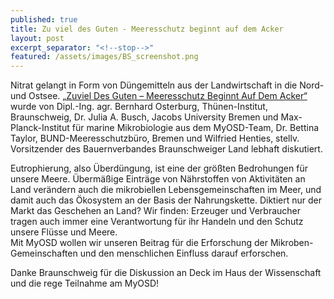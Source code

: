 ```yaml
---
published: true
title: Zu viel des Guten - Meeresschutz beginnt auf dem Acker
layout: post
excerpt_separator: "<!--stop-->"
featured: /assets/images/BS_screenshot.png
---
```

 
Nitrat gelangt in Form von Düngemitteln aus der Landwirtschaft in die Nord- und Ostsee. [„Zuviel Des Guten – Meeresschutz Beginnt Auf Dem Acker“](https://ms-wissenschaft.de/ausstellung/veranstaltungen/zuviel-des-guten/) wurde von Dipl.-Ing. agr. Bernhard Osterburg, Thünen-Institut, Braunschweig, Dr. Julia A. Busch, Jacobs University Bremen und Max-Planck-Institut für marine Mikrobiologie aus dem MyOSD-Team, Dr. Bettina Taylor, BUND-Meeresschutzbüro, Bremen und Wilfried Henties, stellv. Vorsitzender des Bauernverbandes Braunschweiger Land lebhaft diskutiert.

Eutrophierung, also Überdüngung, ist eine der größten Bedrohungen für unsere Meere. Übermäßige Einträge von Nährstoffen von Aktivitäten an Land verändern auch die mikrobiellen Lebensgemeinschaften im Meer, und damit auch das Ökosystem an der Basis der Nahrungskette. Diktiert nur der Markt das Geschehen an Land? Wir finden: Erzeuger und Verbraucher tragen auch immer eine Verantwortung für ihr Handeln und den Schutz unsere Flüsse und Meere.          
Mit MyOSD wollen wir unseren Beitrag für die Erforschung der Mikroben-Gemeinschaften und den menschlichen Einfluss darauf erforschen. 

Danke Braunschweig für die Diskussion an Deck im Haus der Wissenschaft und die rege Teilnahme am MyOSD!
